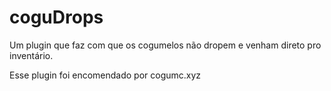 # coguDrops
Um plugin que faz com que os cogumelos não dropem e venham direto pro inventário.

Esse plugin foi encomendado por cogumc.xyz
